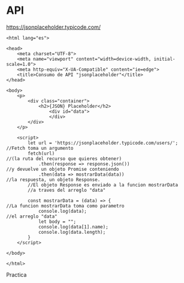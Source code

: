 <h1>API</h1>

https://jsonplaceholder.typicode.com/

    <html lang="es">

    <head>
        <meta charset="UTF-8">
        <meta name="viewport" content="width=device-width, initial-scale=1.0">
        <meta http-equiv="X-UA-Compatible" content="ie=edge">
        <title>Consumo de API "jsonplaceholder"</title>
    </head>

    <body>
        <p>
            <div class="container">
                <h2>{JSON} Placeholder</h2>
                    <div id="data">
                    </div>
            </div>
        </p>

        <script>
            let url = 'https://jsonplaceholder.typicode.com/users/';    //Fetch toma un argumento 
            fetch(url)                                                  //(la ruta del recurso que quieres obtener)
                .then(response => response.json())                      //y devuelve un objeto Promise conteniendo 
                .then(data => mostrarData(data))                        //la respuesta, un objeto Response.
            //El objeto Response es enviado a la funcion mostrarData
            //a traves del arreglo "data"

            const mostrarData = (data) => {                             //La funcion mostrarData toma como parametro
                console.log(data);                                      //el arreglo "data"
                let body = "";
                console.log(data[1].name);
                console.log(data.length);
            }
        </script>

    </body>

    </html>


Practica
